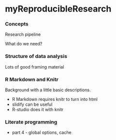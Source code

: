 # myReproducibleResearch

### Concepts

Research pipeline

What do we need?

### Structure of data analysis

Lots of good framing material

### R Markdown and Knitr 

Background with a little basic descriptions.

- R Markdown requires knitr to turn into html
- slidify can be useful
- R-studio does it with knitr

### Literate programming

- part 4 - global options, cache
